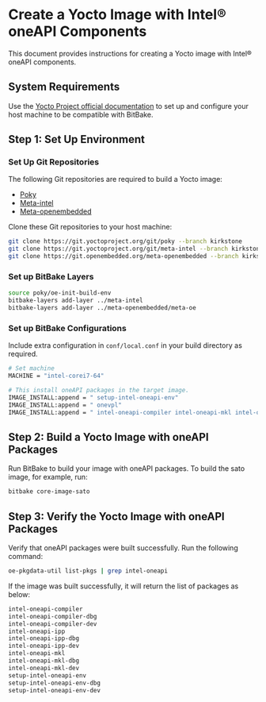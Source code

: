 # Create a Yocto Image with Intel® oneAPI Components
This document provides instructions for creating a Yocto image with Intel® oneAPI components.

## System Requirements
Use the [Yocto Project official documentation](https://docs.yoctoproject.org/brief-yoctoprojectqs/index.html#compatible-linux-distribution) to set up and configure your host machine to be compatible with BitBake.

## Step 1: Set Up Environment

### Set Up Git Repositories
The following Git repositories are required to build a Yocto image:

- [Poky](https://git.yoctoproject.org/poky)
- [Meta-intel](https://git.yoctoproject.org/meta-intel/tree/README)
- [Meta-openembedded](http://cgit.openembedded.org/meta-openembedded/tree/README)

Clone these Git repositories to your host machine:
```sh
git clone https://git.yoctoproject.org/git/poky --branch kirkstone
git clone https://git.yoctoproject.org/git/meta-intel --branch kirkstone
git clone https://git.openembedded.org/meta-openembedded --branch kirkstone
```

### Set up BitBake Layers

```sh
source poky/oe-init-build-env
bitbake-layers add-layer ../meta-intel
bitbake-layers add-layer ../meta-openembedded/meta-oe
```

### Set up BitBake Configurations

Include extra configuration in `conf/local.conf` in your build directory as required.

```sh
# Set machine
MACHINE = "intel-corei7-64"

# This install oneAPI packages in the target image.
IMAGE_INSTALL:append = " setup-intel-oneapi-env"
IMAGE_INSTALL:append = " onevpl"
IMAGE_INSTALL:append = " intel-oneapi-compiler intel-oneapi-mkl intel-oneapi-ipp"

```

## Step 2: Build a Yocto Image with oneAPI Packages

Run BitBake to build your image with oneAPI packages. To build the sato image, for example, run:
```sh
bitbake core-image-sato
```

## Step 3: Verify the Yocto Image with oneAPI Packages

Verify that oneAPI packages were built successfully.
Run the following command:
```sh
oe-pkgdata-util list-pkgs | grep intel-oneapi
```

If the image was built successfully, it will return the list of packages as below:
```sh
intel-oneapi-compiler
intel-oneapi-compiler-dbg
intel-oneapi-compiler-dev
intel-oneapi-ipp
intel-oneapi-ipp-dbg
intel-oneapi-ipp-dev
intel-oneapi-mkl
intel-oneapi-mkl-dbg
intel-oneapi-mkl-dev
setup-intel-oneapi-env
setup-intel-oneapi-env-dbg
setup-intel-oneapi-env-dev
```
